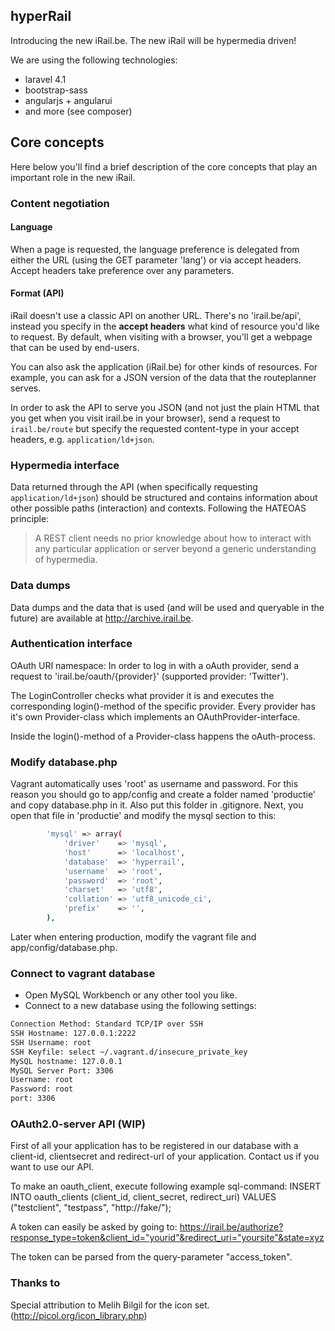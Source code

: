 ## hyperRail

Introducing the new iRail.be. The new iRail will be hypermedia driven!

We are using the following technologies:

- laravel 4.1
- bootstrap-sass
- angularjs + angularui
- and more (see composer)

## Core concepts

Here below you'll find a brief description of the core concepts that play an important role in the new iRail.

### Content negotiation

#### Language

When a page is requested, the language preference is delegated from either the URL (using the GET parameter 'lang') or via accept headers. Accept headers take preference over any parameters.

#### Format (API)

iRail doesn't use a classic API on another URL. There's no 'irail.be/api', instead you specify in the **accept headers** what kind of resource you'd like to request. By default, when visiting with a browser, you'll get a webpage that can be used by end-users.

You can also ask the application (iRail.be) for other kinds of resources. For example, you can ask for a JSON version of the data that the routeplanner serves.

In order to ask the API to serve you JSON (and not just the plain HTML that you get when you visit irail.be in your browser), send a request to `irail.be/route` but specify the requested content-type in your accept headers, e.g. `application/ld+json`.

### Hypermedia interface

Data returned through the API (when specifically requesting `application/ld+json`) should be structured and contains information about other possible paths (interaction) and contexts. Following the HATEOAS principle: 

> A REST client needs no prior knowledge about how to interact with any particular application or server beyond a generic understanding of hypermedia.

### Data dumps

Data dumps and the data that is used (and will be used and queryable in the future) are available at <a href="http://archive.irail.be">http://archive.irail.be</a>.

### Authentication interface

OAuth URI namespace: 
In order to log in with a oAuth provider, send a request to 'irail.be/oauth/{provider}' (supported provider: 'Twitter'). 

The LoginController checks what provider it is and executes the corresponding login()-method of the specific provider. Every provider has it's own Provider-class which implements an OAuthProvider-interface.

Inside the login()-method of a Provider-class happens the oAuth-process.


### Modify database.php 
Vagrant automatically uses 'root' as username and password. For this reason you should go to app/config and create a folder named 'productie' and copy database.php in it.
Also put this folder in .gitignore.
Next, you open that file in 'productie' and modify the mysql section to this:

```bash
		'mysql' => array(
			'driver'    => 'mysql',
			'host'      => 'localhost',
			'database'  => 'hyperrail',
			'username'  => 'root',
			'password'  => 'root',
			'charset'   => 'utf8',
			'collation' => 'utf8_unicode_ci',
			'prefix'    => '',
		),
```

Later when entering production, modify the vagrant file and app/config/database.php.

### Connect to vagrant database

* Open MySQL Workbench or any other tool you like.
* Connect to a new database using the following settings:

```bash
Connection Method: Standard TCP/IP over SSH
SSH Hostname: 127.0.0.1:2222
SSH Username: root
SSH Keyfile: select ~/.vagrant.d/insecure_private_key
MySQL hostname: 127.0.0.1
MySQL Server Port: 3306
Username: root
Password: root
port: 3306
```
### OAuth2.0-server API (WIP)

First of all your application has to be registered in our database with a client-id, clientsecret and redirect-url of your application. Contact us if you want to use our API.

To make an oauth_client, execute following example sql-command:
INSERT INTO oauth_clients (client_id, client_secret, redirect_uri) VALUES ("testclient", "testpass", "http://fake/");


A token can easily be asked by going to:
https://irail.be/authorize?response_type=token&client_id="yourid"&redirect_uri="yoursite"&state=xyz

The token can be parsed from the query-parameter "access_token".

### Thanks to

Special attribution to Melih Bilgil for the icon set. (http://picol.org/icon_library.php)
